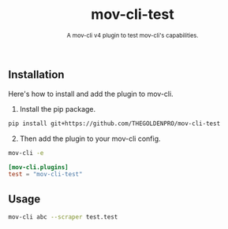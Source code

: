 <div align="center">

  # mov-cli-test
  <sub>A mov-cli v4 plugin to test mov-cli's capabilities.</sub>

</div>

<br>

## Installation
Here's how to install and add the plugin to mov-cli.

1. Install the pip package.
```sh
pip install git+https://github.com/THEGOLDENPRO/mov-cli-test
```
2. Then add the plugin to your mov-cli config.
```sh
mov-cli -e
```
```toml
[mov-cli.plugins]
test = "mov-cli-test"
```

## Usage
```sh
mov-cli abc --scraper test.test
```
